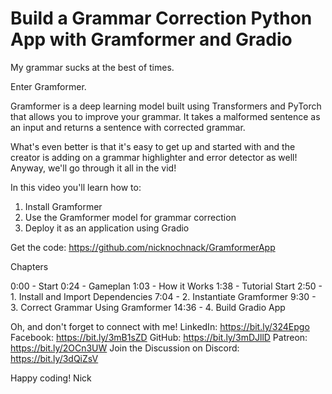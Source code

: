 # Build a Grammar Correction Python App with Gramformer and Gradio

My grammar sucks at the best of times. 

Enter Gramformer.

Gramformer is a deep learning model built using Transformers and PyTorch that allows you to improve your grammar. It takes a malformed sentence as an input and returns a sentence with corrected grammar. 

What's even better is that it's easy to get up and started with and the creator is adding on a grammar highlighter and error detector as well! Anyway, we'll go through it all in the vid! 

In this video you'll learn how to: 
1. Install Gramformer
2. Use the Gramformer model for grammar correction 
3. Deploy it as an application using Gradio

Get the code:
https://github.com/nicknochnack/GramformerApp

Chapters

0:00 - Start
0:24 - Gameplan
1:03 - How it Works
1:38 - Tutorial Start
2:50 - 1. Install and Import Dependencies
7:04 - 2. Instantiate Gramformer
9:30 - 3. Correct Grammar Using Gramformer
14:36 - 4. Build Gradio App

Oh, and don't forget to connect with me!
LinkedIn: https://bit.ly/324Epgo
Facebook: https://bit.ly/3mB1sZD
GitHub: https://bit.ly/3mDJllD
Patreon: https://bit.ly/2OCn3UW
Join the Discussion on Discord: https://bit.ly/3dQiZsV

Happy coding!
Nick